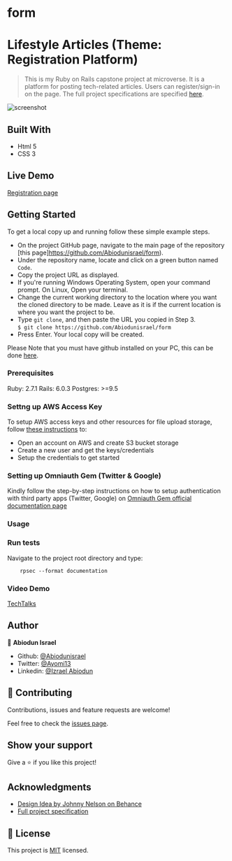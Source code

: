 # form
# Lifestyle Articles (Theme: Registration Platform)

> This is my Ruby on Rails capstone project at microverse. It is a platform for posting tech-related articles. Users can register/sign-in on the page. The full project specifications are specified [here](https://www.notion.so/Lifestyle-articles-b82a5f10122b4cec924cd5d4a6cf7561).

![screenshot](/app/assets/images/screenshot.png)

## Built With

- Html 5
- CSS 3

## Live Demo
[Registration page](https://abiodunisrael.github.io/form/)


## Getting Started

To get a local copy up and running follow these simple example steps.
- On the project GitHub page, navigate to the main page of the repository [this page]https://github.com/Abiodunisrael/form).
- Under the repository name, locate and click on a green button named `Code`. 
- Copy the project URL as displayed.
- If you're running Windows Operating System, open your command prompt. On Linux, Open your terminal.
- Change the current working directory to the location where you want the cloned directory to be made. Leave as it is if the current location is where you want the project to be.
- Type `git clone`, and then paste the URL you copied in Step 3.<br>
`$ git clone https://github.com/Abiodunisrael/form`
- Press Enter. Your local copy will be created.

Please Note that you must have github installed on your PC, this can be done [here](https://gist.github.com/derhuerst/1b15ff4652a867391f03).

### Prerequisites

Ruby: 2.7.1
Rails: 6.0.3
Postgres: >=9.5


### Settng up AWS Access Key
To setup AWS access keys and other resources for file upload storage, follow [these instructions](http://blog.thefirehoseproject.com/posts/switching-carrierwave-to-use-s3-with-heroku-and-localhost/) to:
- Open an account on AWS and create S3 bucket storage
- Create a new user and get the keys/credentials
- Setup the credentials to get started


### Setting up Omniauth Gem (Twitter & Google)
Kindly follow the step-by-step instructions on how to setup authentication with third party apps (Twitter, Google) on [Omniauth Gem official documentation page](https://github.com/zquestz/omniauth-google-oauth2)

### Usage

### Run tests
Navigate to the project root directory and type:
```
    rpsec --format documentation
```


### Video Demo

[TechTalks](https://www.loom.com/share/7a118a3a1cc84674ae106f9eeed48bb2)

## Author

👤 **Abiodun Israel**

- Github: [@Abiodunisrael](https://github.com/Abiodunisrael)
- Twitter: [@Ayomi13](https://twitter.com/ola_lere)
- Linkedin: [@Izrael Abiodun](https://m.facebook.com/home.php?ref_component=mfreebasic_home_header&ref_page=MMessagingEntBasedReadController&refid=12&zero_e=4&zero_et=1598109216&_rdc=1&_rdr)


## 🤝 Contributing

Contributions, issues and feature requests are welcome!

Feel free to check the [issues page](issues/).

## Show your support

Give a ⭐️ if you like this project!

## Acknowledgments

- [Design Idea by Johnny Nelson on Behance](https://www.behance.net/gallery/14554909/liFEsTlye-Mobile-version)
- [Full project specification](https://www.colorlib.com/)


## 📝 License

This project is [MIT](lic.url) licensed.